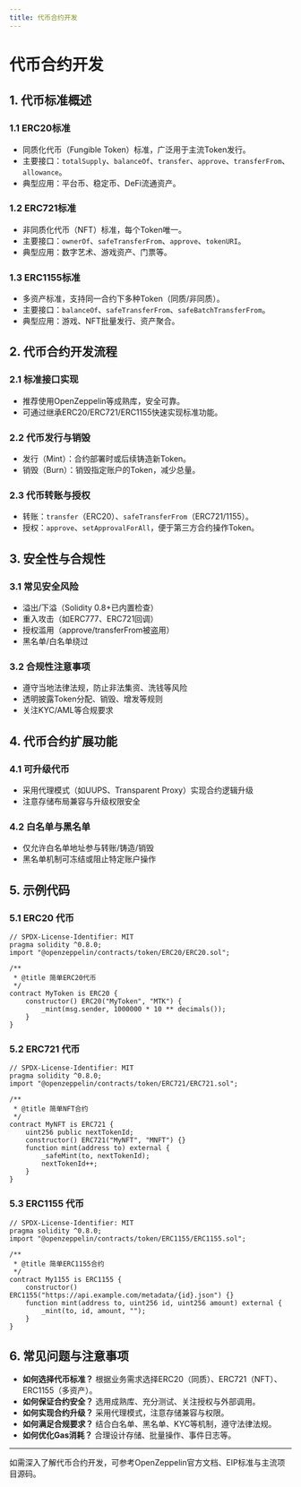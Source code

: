 ```yaml
---
title: 代币合约开发
---
```


<!-- /**
 * @file 代币合约开发
 * @description 详细介绍Solidity实现ERC20、ERC721、ERC1155等主流代币合约的原理、开发流程、安全扩展与最佳实践，适合开发者参考与实战。
 */ -->

# 代币合约开发

## 1. 代币标准概述

### 1.1 ERC20标准
- 同质化代币（Fungible Token）标准，广泛用于主流Token发行。
- 主要接口：`totalSupply`、`balanceOf`、`transfer`、`approve`、`transferFrom`、`allowance`。
- 典型应用：平台币、稳定币、DeFi流通资产。

### 1.2 ERC721标准
- 非同质化代币（NFT）标准，每个Token唯一。
- 主要接口：`ownerOf`、`safeTransferFrom`、`approve`、`tokenURI`。
- 典型应用：数字艺术、游戏资产、门票等。

### 1.3 ERC1155标准
- 多资产标准，支持同一合约下多种Token（同质/非同质）。
- 主要接口：`balanceOf`、`safeTransferFrom`、`safeBatchTransferFrom`。
- 典型应用：游戏、NFT批量发行、资产聚合。

## 2. 代币合约开发流程

### 2.1 标准接口实现
- 推荐使用OpenZeppelin等成熟库，安全可靠。
- 可通过继承ERC20/ERC721/ERC1155快速实现标准功能。

### 2.2 代币发行与销毁
- 发行（Mint）：合约部署时或后续铸造新Token。
- 销毁（Burn）：销毁指定账户的Token，减少总量。

### 2.3 代币转账与授权
- 转账：`transfer`（ERC20）、`safeTransferFrom`（ERC721/1155）。
- 授权：`approve`、`setApprovalForAll`，便于第三方合约操作Token。

## 3. 安全性与合规性

### 3.1 常见安全风险
- 溢出/下溢（Solidity 0.8+已内置检查）
- 重入攻击（如ERC777、ERC721回调）
- 授权滥用（approve/transferFrom被盗用）
- 黑名单/白名单绕过

### 3.2 合规性注意事项
- 遵守当地法律法规，防止非法集资、洗钱等风险
- 透明披露Token分配、销毁、增发等规则
- 关注KYC/AML等合规要求

## 4. 代币合约扩展功能

### 4.1 可升级代币
- 采用代理模式（如UUPS、Transparent Proxy）实现合约逻辑升级
- 注意存储布局兼容与升级权限安全

### 4.2 白名单与黑名单
- 仅允许白名单地址参与转账/铸造/销毁
- 黑名单机制可冻结或阻止特定账户操作

## 5. 示例代码

### 5.1 ERC20 代币
```solidity
// SPDX-License-Identifier: MIT
pragma solidity ^0.8.0;
import "@openzeppelin/contracts/token/ERC20/ERC20.sol";

/**
 * @title 简单ERC20代币
 */
contract MyToken is ERC20 {
    constructor() ERC20("MyToken", "MTK") {
        _mint(msg.sender, 1000000 * 10 ** decimals());
    }
}
```

### 5.2 ERC721 代币
```solidity
// SPDX-License-Identifier: MIT
pragma solidity ^0.8.0;
import "@openzeppelin/contracts/token/ERC721/ERC721.sol";

/**
 * @title 简单NFT合约
 */
contract MyNFT is ERC721 {
    uint256 public nextTokenId;
    constructor() ERC721("MyNFT", "MNFT") {}
    function mint(address to) external {
        _safeMint(to, nextTokenId);
        nextTokenId++;
    }
}
```

### 5.3 ERC1155 代币
```solidity
// SPDX-License-Identifier: MIT
pragma solidity ^0.8.0;
import "@openzeppelin/contracts/token/ERC1155/ERC1155.sol";

/**
 * @title 简单ERC1155合约
 */
contract My1155 is ERC1155 {
    constructor() ERC1155("https://api.example.com/metadata/{id}.json") {}
    function mint(address to, uint256 id, uint256 amount) external {
        _mint(to, id, amount, "");
    }
}
```

## 6. 常见问题与注意事项
- **如何选择代币标准？** 根据业务需求选择ERC20（同质）、ERC721（NFT）、ERC1155（多资产）。
- **如何保证合约安全？** 选用成熟库、充分测试、关注授权与外部调用。
- **如何实现合约升级？** 采用代理模式，注意存储兼容与权限。
- **如何满足合规要求？** 结合白名单、黑名单、KYC等机制，遵守法律法规。
- **如何优化Gas消耗？** 合理设计存储、批量操作、事件日志等。

---

如需深入了解代币合约开发，可参考OpenZeppelin官方文档、EIP标准与主流项目源码。 